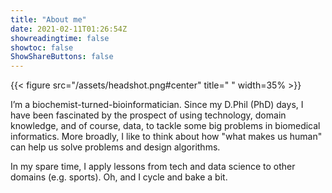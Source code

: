 ```yaml
---
title: "About me"
date: 2021-02-11T01:26:54Z
showreadingtime: false
showtoc: false
ShowShareButtons: false
---
```


[comment]: <> (![Me!]&#40;/assets/headshot.png&#41;)
{{< figure src="/assets/headshot.png#center" title=" " width=35% >}}


I’m a biochemist-turned-bioinformatician. Since my D.Phil (PhD) days, I have been fascinated by the prospect of using
technology, domain knowledge, and of course, data, to tackle some big problems in biomedical informatics. More broadly,
I like to think about how "what makes us human" can help us solve problems and design algorithms.

In my spare time, I apply lessons from tech and data science to other domains (e.g. sports). Oh, and I cycle and bake
a bit.